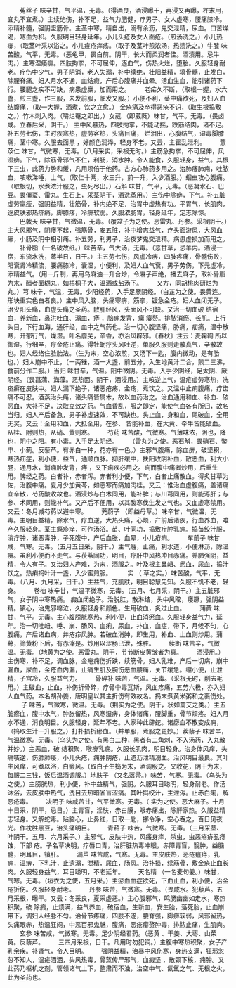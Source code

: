 <!-- { "loadSidebar": true } -->
　　菟丝子 味辛甘，气平温，无毒。（得酒良，酒浸曝干，再浸又再曝，杵末用，宜丸不宜煮。）主续绝伤，补不足，益气力肥健，疗男子、女人虚寒，腰痛膝冷。添精补髓，强阴坚筋骨。主茎中寒，精自出，溺有余沥，鬼交泄精，尿血。口苦燥渴，寒血为积。久服明目轻身延年。小儿头疮及女人面疮。（煎汤洗之。）小儿热痱，（取茎叶采以浴之。小儿痘疮痒疡。（取子及茎叶煎浓汤，热渍洗之。）牛膝 味苦酸，气平，无毒。（恶龟甲，畏白前。阴干，长大而柔润者佳。酒渍用。忌牛肉。）主寒湿痿痹。四肢拘挛，不可屈伸，逐血气，伤热火烂，堕胎。久服轻身耐老。疗伤中少气，男子阴消，老人失溺，补中续绝，壮阳益精，填骨髓，止发白，除腰脊痛。妇人月水不通，血结瘕，产后心腹痛并血晕。活血生血，能引诸药下行。腰腿之疾不可缺，病患虚羸，加而用之。
　　老疟久不断，（取根一握，水六盏，煎三盏，作三服，未发前服，临发又服。）小便不利，茎中痛欲死，及妇人血结腹痛，（取一大握，酒煮，饮之立愈。） 金疮痛及卒得恶疮不识，（取生根捣敷之。）竹木刺入肉。（嚼烂罨之即出。）女葳 （即葳蕤）味甘，气平。无毒。（畏卤咸。立春后采，阴干。） 主中风暴热，四肢拘挛，不能动摇，跌筋结肉，诸不足。补五劳七伤，主时疾寒热，虚劳客热，头痛目痛， 烂泪出，心腹结气，湿毒脚膝痛，茎中寒。久服去面黑 ，好颜色润泽，轻身不老。又云，主霍乱泄利。
　　薏苡仁 味甘，气微寒，无毒。（八月采实，采根无时。）主筋急拘挛，不可屈伸，风湿痹。下气，除筋骨邪气不仁，利肠，消水肿。令人能食，久服轻身，益气。其根下三虫，此药力势和缓，凡用须倍于他药。古方心肺药多用之。治肺痿肺痈，吐脓血，咳嗽涕唾，上气，（取仁十两，水三升，煎一升，入少酒服。）蛔虫攻心腹痛。（取根切，水煮浓汁服之，虫死尽出。）石斛 味甘，气平，无毒。（恶凝水石、巴豆。畏僵蚕、雷丸。生石上，采茎阴干，酒洗蒸用。）主伤中除痹，下气。补五脏虚劳羸瘦，强阴益精，壮筋骨，补内绝不足，治胃中虚热有功。平胃气，长肌肉，逐皮肤邪热痱痛，脚膝疼，冷痹软弱。久服浓肠胃，轻身延年，定志除惊。
　　巴戟天 味辛甘，气微温，无毒。（覆盆子为之使。恶雷丸、丹参。采根阴干。）主大风邪气，阴痿不起，强筋骨，安五脏，补中增志益气，疗头面游风，大风血癞，小肠及阴中相引痛。补五劳，利男子，治夜梦鬼交泄精。病患虚损加而用之。
　　补骨脂（一名破故纸。）味苦辛，气大汤，无毒。（恶甘草，忌羊内。酒浸一宿，东流水洗，蒸半日，日干。）主五劳七伤，风虚冷痹，四肢疼痛，骨髓伤败，阳衰肾冷精流，腰痛膝冷，囊湿，小便利，及妇人血气衰，男子劳伤，下元虚冷，添精益气。（用一斤制，再用乌麻油一升合炒，令麻子声绝，播去麻子，取补骨脂为末，醋者面糊丸，如梧桐子大，温酒或盐汤下。
　　又方，同胡桃肉研烂为丸。）芎  味辛，气温，无毒。少阳经药，入手足厥阴经。（白芷为之使。畏黄连。形块重实色白者良。）主中风入脑，头痛寒痹，筋挛，锾急金疮。妇人血闭无子。治少阳头痛，血虚头痛之圣药。散肝经风，头面风不可缺。又治一切血破 结宿血，养新血，鼻洪吐血、溺血，痔 ，脑痈发背，瘰 瘿赘。排脓消瘀、长肌。上行头目，下行血海，通肝经，血中之气药也。治一切心腹坚痛，胁痛，疝痛，温中散寒，开郁行气，燥湿。叶名蘼芜，辛香，亦治风辟邪。《春秋》注云：麦鞠鞠 所以御湿。行细辛，疗金疮止痛。得牡蛎疗头风吐逆，单服久服则走散真气，辛散故也。妇人经络住验胎法。（生为末，空心浓煎，又汤下一匙，腹内微动，是有胎也。）妇人崩中不止，（一两锉，酒一大盏，前五分，入生地黄汁二合，煎二三沸，食前分作二服。）当归 味甘辛，气温。阳中微阴。无毒。入手少阴经，足太阴、厥阴经。（畏菖蒲、海藻。恶热面。阴干，酒浸用。）主咳逆上气，温疟虚劳寒热，洗疥癣在皮肤中。妇人漏下绝子，诸恶疮疡，金疡，煮饮之。又温中止痢腹痛，疗齿痛不可忍。酒蒸治头痛，诸头痛皆属木，故以血药治之。治血通用和血、补血、破恶血，大补不足，决取立效之药。气血昏乱，服之即定，能使气血各有所归，故名当归。妇人产后备急，男子补虚速效，不可缺也。头止血，身和血，尾破血，全用无奖。又云：全用和血，大抵全用，在参、 皆能补血，在大黄、牵牛皆能破血。从桂、附则热，从硝、黄则寒。
　　芍药 味苦酸，气微寒。气薄味浓，阴也，降也，阴中之阳。有小毒。入手足太阴经。
　　（雷丸为之使。恶石斛，畏硝石、鳖申、小蓟。反藜芦。有赤白一种，花亦有一色。）主邪气腹痛，除血痹，破坚积，寒热疝症，利小便，益气，通顺血脉。抑肝缓中，扶阳收阴补血，散恶血，利大小肠，通月水，消痈肿发背，痔 ，又下痢疾必用之。痢而腹中痛者炒用，后重生用。脾经之药。白者补，赤者泻。赤者利小便，下气，白者止痛散血。得炙甘草为佐，治腹中痛。夏月少加黄芩，如恶寒而痛加肉桂。又云：惟治血虚腹痛，盖诸痛宜辛散，芍药酸收故也。酒浸炒与白术同用，能补脾；与川芎同用，则能泻肝；与参、术同用，则能补气。又产后不便用，以其酸寒伐生发之气也。又血虚寒禁用。又云：冬月减芍药以避中寒。
　　茺蔚子 （即益母草。）味辛甘，气微温，无毒。主明目益精，除水气，疗血逆，大热头痛，心烦，产前后诸疾，行血养血，难产久服轻身。茎主瘾疹痒，可作汤浴。苗、叶同功，捣敷疔肿乳痈。捣苗绞汁服，消疔肿，诸恶毒肿，子死腹中，产后血胀，血晕，小儿疳痢。
　　车前子 味甘咸，气寒。无毒。（五月五日采，阴干。）主气癃，止痛，利水道，小便淋沥，除湿痹。虽利小便而不走气。与茯苓同功，明目，疗肝中风热冲目赤痛。养肺强阴，益精，令人有子。又治妇人产难，为末，酒服之。叶及根主鼻衄、瘀血，尿血，捣汁饮之。热痢捣叶汁一盏，入少蜜煎服。
　　 实 （ 草之实。）味苦酸，气平，无毒。（八月、九月采，日干。）主益气，充肌肤，明目聪慧先知。久服不饥不老，轻身。
　　卷柏 味辛甘，气温平微寒，无毒。（五月、七月采，阴干。）主五脏邪气，女子阴中寒热痛。 瘕血闭绝子。治脱肛，散淋结，头中风眩，痿蹶，强阴益精。镇心，治鬼邪啼泣，久服轻身和颜色。生用破血，炙过止血。
　　蒲黄 味甘，气平。无毒。主心腹膀胱寒热，利小便，止血消瘀血。久服轻身益气力，延年。治一切吐衄、唾、崩、肠风、血痢，尿血，扑血，血症，带下，月候不匀，心腹痛，产后诸血病，并疮疖风肿。若破血消肿，即生用，补血、止血则炒用。蒲萼，筛黄粉下后，有赤滓是。炒用以涩肠已泄，殊胜。
　　续断 味苦辛，气微温。无毒。（地黄为之使。恶雷丸。阴干，节节断皮黄皱者为真。
　　酒浸用。）主伤寒，补不足，调血脉，金疮痈伤折跌，续筋骨。妇人乳难，产后一切病，崩中漏血，尿血，金疮血内漏，止痛生肌及腕伤恶血腰痛，关节缓急。缩小便，止泄精，子宫冷，久服益气力。
　　骨碎补 味苦，气温。无毒。（采根无时，削去毛用。）主破血，止血，补伤折骨碎，疗骨中毒瓦斯，风血疼痛，五劳六极，亦入妇人血气药。本名胡孙姜，唐明皇以其主折伤有效故名。捣末煮黄米粥和之裹伤处。
　　 子 味苦，气微寒，微温。无毒。（荆实为之使。阴干，状如蒿艾之类。）主五脏瘀血，腹中水气，肿胀留热，风寒湿痹，身体诸痛，腰脚重，骨节烦疼。妇人月水不通，消食明目。久服轻身，延年不老。人家种此辟蛇。诸瘀血不散变成痈，（捣取生汁一升服之。）打扑损折瘀血。（并单服，煮服之更妙。）蒺藜子 味苦辛，气温微寒。无毒。（乌头为之使。有黑白二种，黑者有二角刺，不入汤药，入丸散并妙。）主恶血，破 结积聚，喉痹乳痈。久服长肌肉，明目轻身。治身体风痒，头痛咳逆，伤肺肺痿，小儿头疮，痈肿阴疮，止遗沥泄精溺血。治风明目最良。其叶主风痒，可煮以浴，白癜风。（取白子生捣为末，酒调服之。又收花，阴干为末，每服二三钱，饭后温酒调服。）地肤子 （又名落帚。）味苦，气寒。无毒。（乌头为之使。）主膀胱热，利小便，补中益精气，强阴。久服耳目聪明，轻身耐老。作汤沐浴，去皮肤中热气，洗目去热暗雀盲涩痛。其叶捣绞汁，主泄泻。止赤白痢，解恶疮毒。
　　决明子 味咸苦甘，气平微寒。无毒。（ 实为之使。恶大麻子。十月十日采，阴干，忌日。）主青盲，淫肤，赤白膜，眼赤痛出，除肝家热。久服益精志轻身。又解蛇毒。贴脑心，止鼻红，日取一匙，挪令净，空心吞之，百日见夜光。作枕胜黑豆，治头痛明目。
　　青葙子 味苦，气微寒。无毒。（三月采茎、叶阴干。五月、六月采子。）主邪气，皮肤中热，风瘙身痒，杀虫，虫恶疮疥虱痔蚀，下部 疮。子名草决明，疗唇口青，治肝脏热毒冲眼，赤障青盲，翳肿，益脑髓，明耳目，镇肝。
　　漏芦 味苦咸，气寒。无毒。主皮肤热，恶疮疽痔，乳痈，温痹，下乳汁，止遗溺，泄精，尿血，肠风。治扑损，续筋骨，敷金疮止血长肉。久服轻身益气，耳目聪明，不老延年。
　　天名精 （一名麦句姜。）味甘，气寒。无毒。（垣衣为之使，五月采。）主瘀血血症欲死，下血止血，利小便，治金疮折伤。久服轻身耐老。
　　丹参 味苦，气微寒。无毒。（畏咸水。犯藜芦。五月采根，曝干。又云：冬采良，夏采虚恶。）主心腹邪气，鸣肠幽幽如走水，寒热积聚，破 除瘕，止烦满，益气养血，破宿血，生新血，安生胎，落死胎，止血崩带下，调妇人经脉不匀。治骨节疼痛，四肢不遂，腰脊强，脚痹软弱，风邪留热，头痛眼赤，热温狂闷，中恶百邪鬼魅，腹痛，恶疮瘿赘肿毒，排脓止痛，生肌肉。
　　玄参 味苦咸，气微寒。无毒。足少阴经君药。（恶黄 、干姜、大枣、山茱萸。反藜芦。
　　三四月采根，日干。凡用时勿犯铜。）主腹中寒热积聚，女子产乳余疾。补肾气，令人目明。
　　强阴益精，治暴中风伤寒，身热支满，狂邪忽忽不知人，温疟洒洒，头风热毒，骨蒸传尸邪气，血瘕坚 ，散颈下核，痈肿。又此药乃枢机之剂，管领诸气上下，整肃而不浊，治空中气、氤氲之气、无根之火，此为圣药也。
